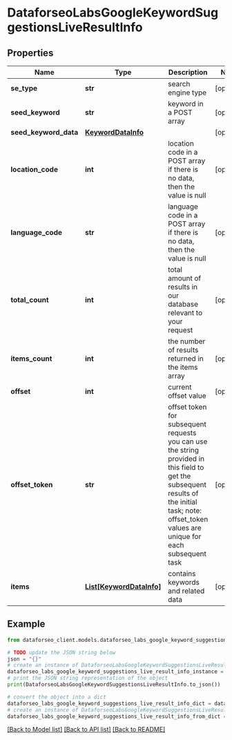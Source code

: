 # DataforseoLabsGoogleKeywordSuggestionsLiveResultInfo


## Properties

Name | Type | Description | Notes
------------ | ------------- | ------------- | -------------
**se_type** | **str** | search engine type | [optional] 
**seed_keyword** | **str** | keyword in a POST array | [optional] 
**seed_keyword_data** | [**KeywordDataInfo**](KeywordDataInfo.md) |  | [optional] 
**location_code** | **int** | location code in a POST array if there is no data, then the value is null | [optional] 
**language_code** | **str** | language code in a POST array if there is no data, then the value is null | [optional] 
**total_count** | **int** | total amount of results in our database relevant to your request | [optional] 
**items_count** | **int** | the number of results returned in the items array | [optional] 
**offset** | **int** | current offset value | [optional] 
**offset_token** | **str** | offset token for subsequent requests you can use the string provided in this field to get the subsequent results of the initial task; note: offset_token values are unique for each subsequent task | [optional] 
**items** | [**List[KeywordDataInfo]**](KeywordDataInfo.md) | contains keywords and related data | [optional] 

## Example

```python
from dataforseo_client.models.dataforseo_labs_google_keyword_suggestions_live_result_info import DataforseoLabsGoogleKeywordSuggestionsLiveResultInfo

# TODO update the JSON string below
json = "{}"
# create an instance of DataforseoLabsGoogleKeywordSuggestionsLiveResultInfo from a JSON string
dataforseo_labs_google_keyword_suggestions_live_result_info_instance = DataforseoLabsGoogleKeywordSuggestionsLiveResultInfo.from_json(json)
# print the JSON string representation of the object
print(DataforseoLabsGoogleKeywordSuggestionsLiveResultInfo.to_json())

# convert the object into a dict
dataforseo_labs_google_keyword_suggestions_live_result_info_dict = dataforseo_labs_google_keyword_suggestions_live_result_info_instance.to_dict()
# create an instance of DataforseoLabsGoogleKeywordSuggestionsLiveResultInfo from a dict
dataforseo_labs_google_keyword_suggestions_live_result_info_from_dict = DataforseoLabsGoogleKeywordSuggestionsLiveResultInfo.from_dict(dataforseo_labs_google_keyword_suggestions_live_result_info_dict)
```
[[Back to Model list]](../README.md#documentation-for-models) [[Back to API list]](../README.md#documentation-for-api-endpoints) [[Back to README]](../README.md)


